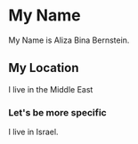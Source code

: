 # My Name
My Name is Aliza Bina Bernstein.
## My Location
I live in the Middle East
### Let's be more specific
I live in Israel.
